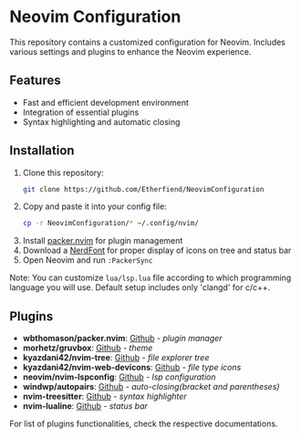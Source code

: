 # Neovim Configuration

This repository contains a customized configuration for Neovim. Includes various settings and plugins to enhance the Neovim experience.

## Features

- Fast and efficient development environment
- Integration of essential plugins
- Syntax highlighting and automatic closing

## Installation

1. Clone this repository:
   ```bash
   git clone https://github.com/Etherfiend/NeovimConfiguration
   
2. Copy and paste it into your config file:
   ```bash
   cp -r NeovimConfiguration/* ~/.config/nvim/
   
4. Install [packer.nvim](https://github.com/wbthomason/packer.nvim) for plugin management
5. Download a [NerdFont](https://www.nerdfonts.com/) for proper display of icons on tree and status bar
7. Open Neovim and run `:PackerSync`

Note: You can customize `lua/lsp.lua` file according to which programming language you will use. Default setup includes only 'clangd' for c/c++.

## Plugins

- **wbthomason/packer.nvim**: [Github](https://github.com/wbthomason/packer.nvim)             _- plugin manager_
- **morhetz/gruvbox**: [Github](https://github.com/morhetz/gruvbox)                           _- theme_
- **kyazdani42/nvim-tree**: [Github](https://github.com/nvim-tree/nvim-tree.lua)              _- file explorer tree_
- **kyazdani42/nvim-web-devicons**: [Github](https://github.com/nvim-tree/nvim-web-devicons)  _- file type icons_
- **neovim/nvim-lspconfig**: [Github](https://github.com/neovim/nvim-lspconfig)               _- lsp configuration_
- **windwp/autopairs**: [Github](https://github.com/windwp/nvim-autopairs)                    _- auto-closing(bracket and parentheses)_
- **nvim-treesitter**: [Github](https://github.com/nvim-treesitter/nvim-treesitter)           _- syntax highlighter_
- **nvim-lualine**: [Github](https://github.com/nvim-lualine/lualine.nvim)                    _- status bar_

For list of plugins functionalities, check the respective documentations.
